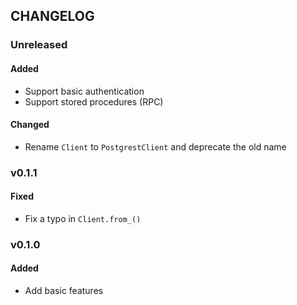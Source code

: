 ## CHANGELOG

### Unreleased

#### Added

- Support basic authentication
- Support stored procedures (RPC)

#### Changed

- Rename `Client` to `PostgrestClient` and deprecate the old name

### v0.1.1

#### Fixed

- Fix a typo in `Client.from_()`

### v0.1.0

#### Added

- Add basic features
